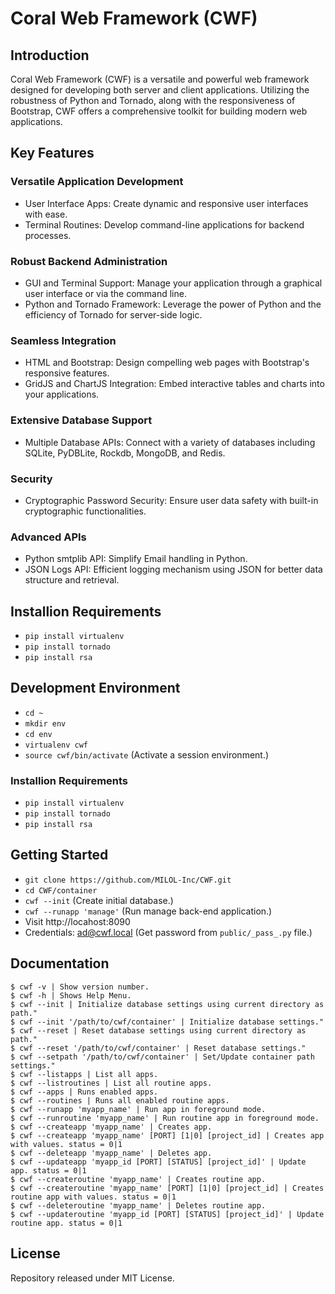 # Coral Web Framework (CWF)

## Introduction
Coral Web Framework (CWF) is a versatile and powerful web framework designed for developing both server and client applications. Utilizing the robustness of Python and Tornado, along with the responsiveness of Bootstrap, CWF offers a comprehensive toolkit for building modern web applications.

## Key Features

### Versatile Application Development
* User Interface Apps: Create dynamic and responsive user interfaces with ease.
* Terminal Routines: Develop command-line applications for backend processes.

### Robust Backend Administration
* GUI and Terminal Support: Manage your application through a graphical user interface or via the command line.
* Python and Tornado Framework: Leverage the power of Python and the efficiency of Tornado for server-side logic.

### Seamless Integration
* HTML and Bootstrap: Design compelling web pages with Bootstrap's responsive features.
* GridJS and ChartJS Integration: Embed interactive tables and charts into your applications.
  
### Extensive Database Support
* Multiple Database APIs: Connect with a variety of databases including SQLite, PyDBLite, Rockdb, MongoDB, and Redis.

### Security
* Cryptographic Password Security: Ensure user data safety with built-in cryptographic functionalities.

### Advanced APIs
* Python smtplib API: Simplify Email handling in Python.
* JSON Logs API: Efficient logging mechanism using JSON for better data structure and retrieval.

## Installion Requirements
* `pip install virtualenv`
* `pip install tornado`
* `pip install rsa`

## Development Environment
* `cd ~`
* `mkdir env`
* `cd env`
* `virtualenv cwf`
* `source cwf/bin/activate` (Activate a session environment.)

### Installion Requirements
* `pip install virtualenv`
* `pip install tornado`
* `pip install rsa`

## Getting Started
* `git clone https://github.com/MILOL-Inc/CWF.git`
* `cd CWF/container`
* `cwf --init` (Create initial database.)
* `cwf --runapp 'manage'` (Run manage back-end application.)
* Visit http://locahost:8090
* Credentials: ad@cwf.local (Get password from `public/_pass_.py` file.)

## Documentation
```
$ cwf -v | Show version number.
$ cwf -h | Shows Help Menu.
$ cwf --init | Initialize database settings using current directory as path."
$ cwf --init '/path/to/cwf/container' | Initialize database settings."
$ cwf --reset | Reset database settings using current directory as path."
$ cwf --reset '/path/to/cwf/container' | Reset database settings."
$ cwf --setpath '/path/to/cwf/container' | Set/Update container path settings."
$ cwf --listapps | List all apps.
$ cwf --listroutines | List all routine apps.
$ cwf --apps | Runs enabled apps.
$ cwf --routines | Runs all enabled routine apps.
$ cwf --runapp 'myapp_name' | Run app in foreground mode.
$ cwf --runroutine 'myapp_name' | Run routine app in foreground mode.
$ cwf --createapp 'myapp_name' | Creates app.
$ cwf --createapp 'myapp_name' [PORT] [1|0] [project_id] | Creates app with values. status = 0|1
$ cwf --deleteapp 'myapp_name' | Deletes app.
$ cwf --updateapp 'myapp_id [PORT] [STATUS] [project_id]' | Update app. status = 0|1
$ cwf --createroutine 'myapp_name' | Creates routine app.
$ cwf --createroutine 'myapp_name' [PORT] [1|0] [project_id] | Creates routine app with values. status = 0|1
$ cwf --deleteroutine 'myapp_name' | Deletes routine app.
$ cwf --updateroutine 'myapp_id [PORT] [STATUS] [project_id]' | Update routine app. status = 0|1
```

## License
Repository released under MIT License.
